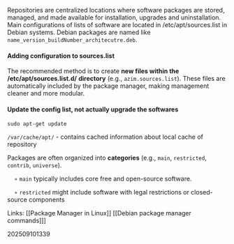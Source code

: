Repositories are centralized locations where software packages are stored, managed, and made available for installation, upgrades and uninstallation.
Main configurations of lists of software are located in /etc/apt/sources.list in Debian systems.
Debian packages are named like `name_version_buildNumber_architecutre.deb`.

#### Adding configuration to sources.list
The recommended method is to create **new files within the** **/etc/apt/sources.list.d/** **directory** (e.g., `azim.sources.list`). These files are automatically included by the package manager, making management cleaner and more modular.

#### Update the config list, not actually upgrade the softwares
`sudo apt-get update`

`/var/cache/apt/` - contains cached information about local cache of repository

Packages are often organized into **categories** (e.g., `main`, `restricted`, `contrib`, `universe`).

    ◦ `main` typically includes core free and open-source software.

    ◦ `restricted` might include software with legal restrictions or closed-source components

Links: [[Package Manager in Linux]] [[Debian package manager commands]]]

202509101339

